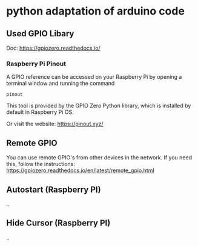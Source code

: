 # python adaptation of arduino code


## Used GPIO Libary
Doc:  https://gpiozero.readthedocs.io/

### Raspberry Pi Pinout
A GPIO reference can be accessed on your Raspberry Pi by opening a terminal window and running the command
```env
pinout
```
This tool is provided by the GPIO Zero Python library, which is installed by default in Raspberry Pi OS.

Or visit the website: https://pinout.xyz/


## Remote GPIO
You can use remote GPIO's from other devices in the network.
If you need this, follow the instructions: https://gpiozero.readthedocs.io/en/latest/remote_gpio.html

## Autostart (Raspberry PI)
..

## Hide Cursor (Raspberry PI)
..


